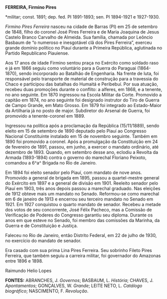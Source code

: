 **FERREIRA, Firmino Pires**

\*militar; const. 1891; dep. fed. PI 1891-1893; sen. PI 1894-1921 e
1927-1930.

*Firmino Pires Ferreira* nasceu na cidade de Barras (PI) em 25 de
setembro de 1848, filho do coronel José Pires Ferreira e de Maria
Joaquina de Jesus Castelo Branco Carvalho de Almeida. Sua família,
chamada por Leôncio Basbaum de “o numeroso e inesgotável clã dos Pires
Ferreira”, exerceu grande domínio político no Piauí durante a Primeira
República, aglutinada no Partido Republicano Piauiense.

Aos 17 anos de idade Firmino sentou praça no Exército como soldado raso
e já em 1866 seguiu como voluntário para a Guerra do Paraguai
(1864-1870), sendo incorporado ao Batalhão de Engenharia. Na frente de
luta, foi responsável pelo transporte de material de construção para a
travessia do Chaco e participou das batalhas do Humaitá e Peribebuí. Por
sua atuação, recebeu duas promoções durante o conflito: a alferes, em
1868, e a tenente, no ano seguinte. Em 1870 ingressou na Escola Militar
da Corte. Promovido a capitão em 1874, no ano seguinte foi designado
instrutor do Tiro de Guerra de Campo Grande, em Mato Grosso. Em 1879 foi
integrado ao Estado-Maior da Artilharia já no posto de major. Subdiretor
do Arsenal de Guerra, foi promovido a tenente-coronel em 1889.

Ingressou na política após a proclamação da República (15/11/1889),
sendo eleito em 15 de setembro de 1890 deputado pelo Piauí ao Congresso
Nacional Constituinte instalado em 15 de novembro seguinte. Também em
1890 foi promovido a coronel. Após a promulgação da Constituição em 24
de fevereiro de 1891, passou, em junho, a exercer o mandato ordinário,
até dezembro de 1893. Quando, em setembro desse ano, eclodiu a Revolta
da Armada (1893-1894) contra o governo do marechal Floriano Peixoto,
comandou a 6^a^ Brigada no Rio de Janeiro.

Em 1894 foi eleito senador pelo Piauí, com mandato de nove anos.
Promovido a general de brigada em 1895, passou a quartel-mestre general
do Exército em 1897 e a general de divisão em 1901. Reeleito senador
pelo Piauí em 1903, três anos depois passou a marechal graduado. Nas
eleições de 1912 obteve mais um mandato no Senado. Reformou-se como
marechal em 6 de janeiro de 1913 e encerrou seu terceiro mandato no
Senado em 1921. Em 1927 conquistou o quarto mandato de senador. Recebeu
a metade dos votos de seu concorrente, José Félix Pacheco, mas a
Comissão de Verificação de Poderes do Congresso garantiu seu diploma.
Durante os anos em que esteve no Senado, foi membro das comissões da
Marinha, da Guerra e de Constituição e Justiça.

Faleceu no Rio de Janeiro, então Distrito Federal, em 22 de julho de
1930, no exercício do mandato de senador.

Era casado com sua prima Lina Pires Ferreira. Seu sobrinho Fileto Pires
Ferreira, que também seguiu a carreira militar, foi governador do
Amazonas entre 1896 e 1898.

Raimundo Helio Lopes

**FONTES:** ABRANCHES, J. *Governos*; BASBAUM, L. *História*; CHAVES, J.
*Apontamentos*; GONÇALVES, W. *Grande*; LEITE NETO, L. *Catálogo
biográfico*; NASCIMENTO, F. *Revolução*.
